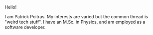 Hello!

I am Patrick Poitras. My interests are varied but the common thread is "weird tech stuff". I have an M.Sc. in Physics, and am employed as a software developer.
